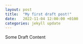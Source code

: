 ```yaml
---
layout: post
title:  "My first draft post!"
date:   2022-11-04 12:00:00 +0100
categories: jekyll update
---
```


Some Draft Content